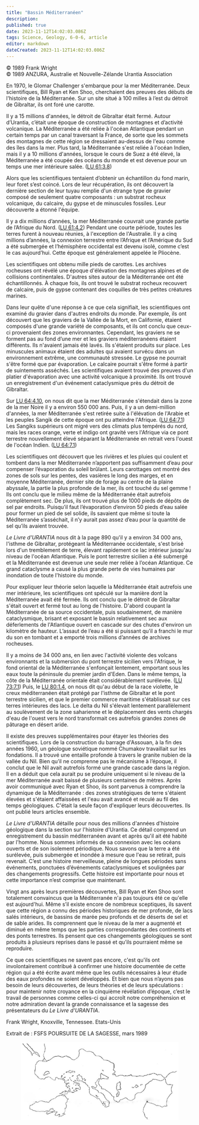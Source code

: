 ```yaml
---
title: "Bassin Méditerranéen"
description: 
published: true
date: 2023-11-12T14:02:03.086Z
tags: Science, Geology, 6-0-6, article
editor: markdown
dateCreated: 2023-11-12T14:02:03.086Z
---
```



<p class="v-card v-sheet theme--light grey lighten-3 px-2 py-1">© 1989 Frank Wright<br>© 1989 ANZURA, Australie et Nouvelle-Zélande Urantia Association</p>


En 1970, le Glomar Challenger s'embarque pour la mer Méditerranée. Deux scientifiques, Bill Ryan et Ken Shoo, cherchaient des preuves des débuts de l'histoire de la Méditerranée. Sur un site situé à 100 milles à l’est du détroit de Gibraltar, ils ont foré une carotte.

Il y a 15 millions d'années, le détroit de Gibraltar était fermé. Autour d’Urantia, c’était une époque de construction de montagnes et d’activité volcanique. La Méditerranée a été reliée à l'océan Atlantique pendant un certain temps par un canal traversant la France, de sorte que les sommets des montagnes de cette région se dressaient au-dessus de l'eau comme des îles dans la mer. Plus tard, la Méditerranée s'est reliée à l'océan Indien, mais il y a 10 millions d'années, lorsque le cours de Suez a été élevé, la Méditerranée a été coupée des océans du monde et est devenue pour un temps une mer intérieure salée. (<a id="a16_619"></a>[LU 61:3.8](/fr/The_Urantia_Book/61#p3_8))

Alors que les scientifiques tentaient d’obtenir un échantillon du fond marin, leur foret s’est coincé. Lors de leur récupération, ils ont découvert la dernière section de leur tuyau remplie d'un étrange type de gravier composé de seulement quatre composants : un substrat rocheux volcanique, du calcaire, du gypse et de minuscules fossiles. Leur découverte a étonné l'équipe.

Il y a dix millions d’années, la mer Méditerranée couvrait une grande partie de l’Afrique du Nord. (<a id="a20_100"></a>[LU 61:4.2](/fr/The_Urantia_Book/61#p4_2)) Pendant une courte période, toutes les terres furent à nouveau réunies, à l'exception de l'Australie. Il y a cinq millions d’années, la connexion terrestre entre l’Afrique et l’Amérique du Sud a été submergée et l’hémisphère occidental est devenu isolé, comme c’est le cas aujourd’hui. Cette époque est généralement appelée le Pliocène.

Les scientifiques ont obtenu mille pieds de carottes. Les archives rocheuses ont révélé une époque d'élévation des montagnes alpines et de collisions continentales. D'autres sites autour de la Méditerranée ont été échantillonnés. À chaque fois, ils ont trouvé le substrat rocheux recouvert de calcaire, puis de gypse contenant des coquilles de très petites créatures marines.

Dans leur quête d'une réponse à ce que cela signifiait, les scientifiques ont examiné du gravier dans d'autres endroits du monde. Par exemple, ils ont découvert que les graviers de la Vallée de la Mort, en Californie, étaient composés d'une grande variété de composants, et ils ont conclu que ceux-ci provenaient des zones environnantes. Cependant, les graviers ne se forment pas au fond d’une mer et les graviers méditerranéens étaient différents. Ils n'avaient jamais été lavés. Ils s'étaient produits sur place. Les minuscules animaux étaient des adultes qui avaient survécu dans un environnement extrême, une communauté stressée. Le gypse ne pourrait s'être formé que par évaporation. Le calcaire pourrait s'être formé à partir de suintements asséchés. Les scientifiques avaient trouvé des preuves d'un platier d'évaporation avec une activité volcanique à proximité. Ils ont trouvé un enregistrement d'un événement cataclysmique près du détroit de Gibraltar.

Sur <a id="a26_4"></a>[LU 64:4.10](/fr/The_Urantia_Book/64#p4_10), on nous dit que la mer Méditerranée s'étendait dans la zone de la mer Noire il y a environ 550 000 ans. Puis, il y a un demi-million d'années, la mer Méditerranée s'est retirée suite à l'élévation de l'Arabie et les peuples Sangik de cette époque ont pu atteindre l'Afrique. (<a id="a26_325"></a>[LU 64:7.1](/fr/The_Urantia_Book/64#p7_1)) Les Sangiks supérieurs ont migré vers des climats plus tempérés du nord, mais les races orange, verte et indigo ont gravité vers l'Afrique via ce pont terrestre nouvellement élevé séparant la Méditerranée en retrait vers l'ouest de l'océan Indien. (<a id="a26_617"></a>[LU 64:7.1](/fr/The_Urantia_Book/64#p7_1))

Les scientifiques ont découvert que les rivières et les pluies qui coulent et tombent dans la mer Méditerranée n’apportent pas suffisamment d’eau pour compenser l’évaporation du soleil brûlant. Leurs carottages ont montré des zones de sols sur les pentes, des vasières le long des marges, et en moyenne Méditerranée, dernier site de forage au centre de la plaine abyssale, la partie la plus profonde de la mer, ils ont touché du sel gemme ! Ils ont conclu que le milieu même de la Méditerranée était autrefois complètement sec. De plus, ils ont trouvé plus de 1000 pieds de dépôts de sel par endroits. Puisqu’il faut l’évaporation d’environ 50 pieds d’eau salée pour former un pied de sel solide, ils savaient que même si toute la Méditerranée s’asséchait, il n’y aurait pas assez d’eau pour la quantité de sel qu’ils avaient trouvée.

_Le Livre d'URANTIA_ nous dit à la page 890 qu'il y a environ 34 000 ans, l'isthme de Gibraltar, protégeant la Méditerranée occidentale, s'est brisé lors d'un tremblement de terre, élevant rapidement ce lac intérieur jusqu'au niveau de l'océan Atlantique. Puis le pont terrestre sicilien a été submergé et la Méditerranée est devenue une seule mer reliée à l’océan Atlantique. Ce grand cataclysme a causé la plus grande perte de vies humaines par inondation de toute l'histoire du monde.

Pour expliquer leur théorie selon laquelle la Méditerranée était autrefois une mer intérieure, les scientifiques ont spéculé sur la manière dont la Méditerranée avait été fermée. Ils ont conclu que le détroit de Gibraltar s'était ouvert et fermé tout au long de l'histoire. D'abord coupant la Méditerranée de sa source occidentale, puis soudainement, de manière cataclysmique, brisant et exposant le bassin relativement sec aux déferlements de l'Atlantique ouvert en cascade sur des chutes d'environ un kilomètre de hauteur. L’assaut de l’eau a été si puissant qu’il a franchi le mur du son en tombant et a emporté trois millions d’années de archives rocheuses.

Il y a moins de 34 000 ans, en lien avec l'activité violente des volcans environnants et la submersion du pont terrestre sicilien vers l'Afrique, le fond oriental de la Méditerranée s'enfonçait lentement, emportant sous les eaux toute la péninsule du premier jardin d'Eden. Dans le même temps, la côte de la Méditerranée orientale était considérablement surélevée. (<a id="a34_366"></a>[LU 73:7.1](/fr/The_Urantia_Book/73#p7_1)) Puis, le <a id="a34_418"></a>[LU 80:1.4](/fr/The_Urantia_Book/80#p1_4), on nous dit qu'au début de la race violette, le creux méditerranéen était protégé par l'isthme de Gibraltar et le pont terrestre sicilien, et que le premier commerce maritime s'établissait sur ces terres intérieures des lacs. Le delta du Nil s'élevait lentement parallèlement au soulèvement de la zone saharienne et le déplacement des vents chargés d'eau de l'ouest vers le nord transformait ces autrefois grandes zones de pâturage en désert aride.

Il existe des preuves supplémentaires pour étayer les théories des scientifiques. Lors de la construction du barrage d'Assouan, à la fin des années 1960, un géologue soviétique nommé Chumakov travaillait sur les fondations. Il a trouvé une entaille profonde à travers le granite nubien de la vallée du Nil. Bien qu’il ne comprenne pas le mécanisme à l’époque, il conclut que le Nil avait autrefois formé une grande cascade dans la région. Il en a déduit que cela aurait pu se produire uniquement si le niveau de la mer Méditerranée avait baissé de plusieurs centaines de mètres. Après avoir communiqué avec Ryan et Shoo, ils sont parvenus à comprendre la dynamique de la Méditerranée : des zones stratégiques de terre s'étaient élevées et s'étaient affaissées et l'eau avait avancé et reculé au fil des temps géologiques. C'était la seule façon d'expliquer leurs découvertes. Ils ont publié leurs articles ensemble.

_Le Livre d'URANTIA_ détaille pour nous des millions d'années d'histoire géologique dans la section sur l'histoire d'Urantia. Ce détail comprend un enregistrement du bassin méditerranéen avant et après qu'il ait été habité par l'homme. Nous sommes informés de sa connexion avec les océans ouverts et de son isolement périodique. Nous savons que la terre a été surélevée, puis submergée et inondée à mesure que l'eau se retirait, puis revenait. C’est une histoire merveilleuse, pleine de longues périodes sans événements, ponctuées d’événements cataclysmiques et soulignées par des changements progressifs. Cette histoire est importante pour nous et cette importance n’est comprise que maintenant.

Vingt ans après leurs premières découvertes, Bill Ryan et Ken Shoo sont totalement convaincus que la Méditerranée n'a pas toujours été ce qu'elle est aujourd'hui. Même s’il existe encore de nombreux sceptiques, ils savent que cette région a connu des périodes historiques de mer profonde, de lacs salés intérieurs, de bassins de marée peu profonds et de déserts de sel et de sable arides. Ils comprennent que le niveau de la mer a augmenté et diminué en même temps que les parties correspondantes des continents et des ponts terrestres. Ils pensent que ces changements géologiques se sont produits à plusieurs reprises dans le passé et qu’ils pourraient même se reproduire.

Ce que ces scientifiques ne savent pas encore, c'est qu'ils ont involontairement contribué à confirmer une histoire documentée de cette région qui a été écrite avant même que les outils nécessaires à leur étude des eaux profondes ne soient développés. Et bien que nous n’ayons pas besoin de leurs découvertes, de leurs théories et de leurs spéculations : pour maintenir notre croyance en la cinquième révélation d’époque, c’est le travail de personnes comme celles-ci qui accroît notre compréhension et notre admiration devant la grande connaissance et la sagesse des présentateurs du _Le Livre d'URANTIA_.

Frank Wright, Knoxville, Tennessee. Etats-Unis

Extrait de : FSFS POURSUITE DE LA SAGESSE, mars 1989

<figure id="Figure_2" class="image urantiapedia" alt="Mediterranean">
<img src="/image/article/606/Mediterranean.jpg">
</figure>


